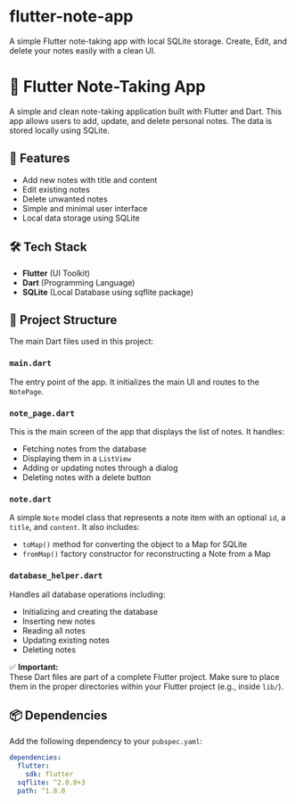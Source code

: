 # flutter-note-app
A simple Flutter note-taking app with local SQLite storage. Create, Edit, and delete your notes easily with a clean UI.

# 📝 Flutter Note-Taking App

A simple and clean note-taking application built with Flutter and Dart. This app allows users to add, update, and delete personal notes. The data is stored locally using SQLite.

## 📱 Features

- Add new notes with title and content
- Edit existing notes
- Delete unwanted notes
- Simple and minimal user interface
- Local data storage using SQLite

## 🛠️ Tech Stack

- **Flutter** (UI Toolkit)
- **Dart** (Programming Language)
- **SQLite** (Local Database using sqflite package)

## 📁 Project Structure

The main Dart files used in this project:

### `main.dart`

The entry point of the app. It initializes the main UI and routes to the `NotePage`.

### `note_page.dart`

This is the main screen of the app that displays the list of notes. It handles:
- Fetching notes from the database
- Displaying them in a `ListView`
- Adding or updating notes through a dialog
- Deleting notes with a delete button

### `note.dart`

A simple `Note` model class that represents a note item with an optional `id`, a `title`, and `content`. It also includes:
- `toMap()` method for converting the object to a Map for SQLite
- `fromMap()` factory constructor for reconstructing a Note from a Map

### `database_helper.dart`

Handles all database operations including:
- Initializing and creating the database
- Inserting new notes
- Reading all notes
- Updating existing notes
- Deleting notes

✅ **Important:**  
These Dart files are part of a complete Flutter project. Make sure to place them in the proper directories within your Flutter project (e.g., inside `lib/`).

## 📦 Dependencies

Add the following dependency to your `pubspec.yaml`:

```yaml
dependencies:
  flutter:
    sdk: flutter
  sqflite: ^2.0.0+3
  path: ^1.8.0

